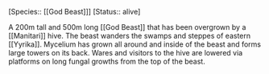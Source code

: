 [Species:: [[God Beast]]]
[Status:: alive]

A 200m tall and 500m long [[God Beast]] that has been overgrown by a [[Manitari]] hive. The beast wanders the swamps and steppes of eastern [[Yyrika]]. Mycelium has grown all around and inside of the beast and forms large towers on its back. Wares and visitors to the hive are lowered via platforms on long fungal growths from the top of the beast.